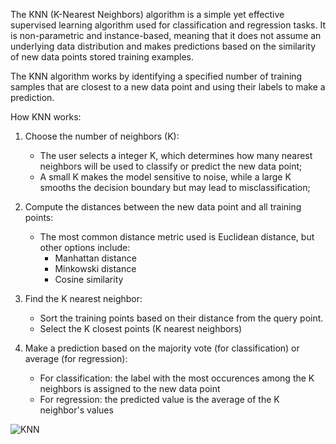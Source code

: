 The KNN (K-Nearest Neighbors) algorithm is a simple yet effective supervised learning algorithm used for classification and regression tasks. It is non-parametric and instance-based, meaning that it does not assume an underlying data distribution and makes predictions based on the similarity of new data points stored training examples.

The KNN algorithm works by identifying a specified number of training samples that are closest to a new data point and using their labels to make a prediction.

How KNN works:

1) Choose the number of neighbors (K):
   - The user selects a integer K, which determines how many nearest neighbors will be used to classify or predict the new data point;
   - A small K makes the model sensitive to noise, while a large K smooths the decision boundary but may lead to misclassification;

2) Compute the distances between the new data point and all training points:
   - The most common distance metric used is Euclidean distance, but other options include:
       - Manhattan distance
       - Minkowski distance
       - Cosine similarity

3) Find the K nearest neighbor:
   - Sort the training points based on their distance from the query point.
   - Select the K closest points (K nearest neighbors)

4) Make a prediction based on the majority vote (for classification) or average (for regression):
   - For classification: the label with the most occurences among the K neighbors is assigned to the new data point
   - For regression: the predicted value is the average of the K neighbor's values


![KNN](https://github.com/user-attachments/assets/13169495-a746-4d80-9bf6-ee2d5cd576c3)
